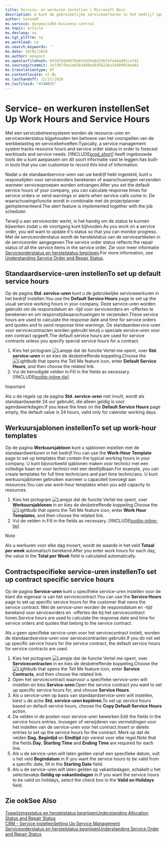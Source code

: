 ```yaml
---
title: Service- en werkuren instellen | Microsoft Docs
description: U kunt de gebruikelijke servicewerkuren in het bedrijf opgeven. Deze service-uren worden gebruikt om de responsdatum en -tijd voor serviceorders en -offertes te berekenen, en om responstijdwaarschuwingen te verzenden.
author: SorenGP
ms.service: dynamics365-business-central
ms.topic: article
ms.devlang: na
ms.tgt_pltfrm: na
ms.workload: na
ms.search.keywords: ''
ms.date: 10/01/2020
ms.author: edupont
ms.openlocfilehash: 043d745b0676a6fe939a6d236fefe4dad01ca742
ms.sourcegitcommit: 2e7307fbe1eb3b34d0ad9356226a19409054a402
ms.translationtype: HT
ms.contentlocale: nl-NL
ms.lasthandoff: 12/17/2020
ms.locfileid: "4748015"
---
```

# <a name="set-up-work-hours-and-service-hours"></a><span data-ttu-id="bb34e-104">Service- en werkuren instellen</span><span class="sxs-lookup"><span data-stu-id="bb34e-104">Set Up Work Hours and Service Hours</span></span>
<span data-ttu-id="bb34e-105">Met een servicebeheersysteem worden de resource-uren en serviceorderstatus bijgehouden ten behoeve van het voorspellen van de werkbelasting en servicebehoeften.</span><span class="sxs-lookup"><span data-stu-id="bb34e-105">Typically, a service management system tracks resource hours and service order status in order to forecast workloads and service needs.</span></span> [!INCLUDE[prod_short](includes/prod_short.md)] <span data-ttu-id="bb34e-106">heeft ingebouwde tools die u kunt aanpassen om dit soort informatie vast te leggen.</span><span class="sxs-lookup"><span data-stu-id="bb34e-106">has built-in tools that you can customize to record this kind of information.</span></span>  
  
<span data-ttu-id="bb34e-107">Nadat u de standaardservice-uren van uw bedrijf hebt ingesteld, kunt u responstijden voor serviceorders berekenen of waarschuwingen verzenden wanneer serviceoproepen worden ontvangen.</span><span class="sxs-lookup"><span data-stu-id="bb34e-107">After you set the default service hours of your company, you can calculate response times for service orders or send warnings or alerts when service calls come in.</span></span> <span data-ttu-id="bb34e-108">De waarschuwingsfunctie wordt in combinatie met de projectplanner geïmplementeerd.</span><span class="sxs-lookup"><span data-stu-id="bb34e-108">The alert feature is implemented together with the job scheduler.</span></span>   
  
<span data-ttu-id="bb34e-109">Terwijl u aan serviceorder werkt, is het handig om de status te kunnen bijwerken zodat u de voortgang kunt bijhouden.</span><span class="sxs-lookup"><span data-stu-id="bb34e-109">As you work on a service order, you will want to update it's status so that you can monitor progress.</span></span> <span data-ttu-id="bb34e-110">Met de serviceorderstatus wordt de herstelstatus van de serviceartikelen in de serviceorder aangegeven.</span><span class="sxs-lookup"><span data-stu-id="bb34e-110">The service order status reflects the repair status of all the service items in the service order.</span></span> <span data-ttu-id="bb34e-111">Zie voor meer informatie [Serviceorderstatus en herstelstatus begrijpen](service-order-repair-status.md).</span><span class="sxs-lookup"><span data-stu-id="bb34e-111">For more information, see [Understanding Service Order and Repair Status](service-order-repair-status.md).</span></span> 

## <a name="to-set-up-default-service-hours"></a><span data-ttu-id="bb34e-112">Standaardservice-uren instellen</span><span class="sxs-lookup"><span data-stu-id="bb34e-112">To set up default service hours</span></span>  
<span data-ttu-id="bb34e-113">Op de pagina **Std. service-uren** kunt u de gebruikelijke servicewerkuren in het bedrijf instellen.</span><span class="sxs-lookup"><span data-stu-id="bb34e-113">You use the **Default Service Hours** page to set up the usual service working hours in your company.</span></span> <span data-ttu-id="bb34e-114">Deze service-uren worden gebruikt om de responsdatum en -tijd voor serviceorders en -offertes te berekenen en om responstijdwaarschuwingen te verzenden.</span><span class="sxs-lookup"><span data-stu-id="bb34e-114">These service hours are used to calculate the response date and time for service orders and quotes and to send response time warnings.</span></span> <span data-ttu-id="bb34e-115">De standaardservice-uren voor servicecontracten worden gebruikt tenzij u speciale service-uren voor een contract opgeeft.</span><span class="sxs-lookup"><span data-stu-id="bb34e-115">The default service hours are used for service contracts unless you specify special service hours for a contract.</span></span>  
  
1. <span data-ttu-id="bb34e-116">Kies het pictogram ![Lampje dat de functie Vertel me opent](media/ui-search/search_small.png "Vertel me wat u wilt doen"), voer **Std. service-uren** in en kies de desbetreffende koppeling.</span><span class="sxs-lookup"><span data-stu-id="bb34e-116">Choose the ![Lightbulb that opens the Tell Me feature](media/ui-search/search_small.png "Tell me what you want to do") icon, enter **Default Service Hours**, and then choose the related link.</span></span>  
2. <span data-ttu-id="bb34e-117">Vul de benodigde velden in.</span><span class="sxs-lookup"><span data-stu-id="bb34e-117">Fill in the fields as necessary.</span></span> [!INCLUDE[tooltip-inline-tip](includes/tooltip-inline-tip_md.md)]  
  
> [!IMPORTANT]  
>  <span data-ttu-id="bb34e-118">Als u de regels op de pagina **Std. service-uren** niet invult, wordt als standaardwaarde 24 uur gebruikt, die alleen geldig is voor agendawerkdagen.</span><span class="sxs-lookup"><span data-stu-id="bb34e-118">If you leave the lines on the **Default Service Hours** page empty, the default value is 24 hours, valid only for calendar working days.</span></span>  
  
## <a name="to-set-up-work-hour-templates"></a><span data-ttu-id="bb34e-119">Werkuursjablonen instellen</span><span class="sxs-lookup"><span data-stu-id="bb34e-119">To set up work-hour templates</span></span>
<span data-ttu-id="bb34e-120">Op de pagina **Werkuursjabloon** kunt u sjablonen instellen met de standaardwerkuren in het bedrijf.</span><span class="sxs-lookup"><span data-stu-id="bb34e-120">You can use the **Work-Hour Template** page to set up templates that contain the typical working hours in your company.</span></span> <span data-ttu-id="bb34e-121">U kunt bijvoorbeeld sjablonen maken voor technici met een volledige baan en voor technici met een deeltijdbaan.</span><span class="sxs-lookup"><span data-stu-id="bb34e-121">For example, you can create templates for full time technicians and part time technicians.</span></span> <span data-ttu-id="bb34e-122">U kunt werkuursjablonen gebruiken wanneer u capaciteit toevoegt aan resources.</span><span class="sxs-lookup"><span data-stu-id="bb34e-122">You can use work-hour templates when you add capacity to resources.</span></span>  
  
1. <span data-ttu-id="bb34e-123">Kies het pictogram ![Lampje dat de functie Vertel me opent](media/ui-search/search_small.png "Vertel me wat u wilt doen"), voer **Werkuursjablonen** in en kies de desbetreffende koppeling.</span><span class="sxs-lookup"><span data-stu-id="bb34e-123">Choose the ![Lightbulb that opens the Tell Me feature](media/ui-search/search_small.png "Tell me what you want to do") icon, enter **Work Hour Templates**, and then choose the related link.</span></span>  
2. <span data-ttu-id="bb34e-124">Vul de velden in.</span><span class="sxs-lookup"><span data-stu-id="bb34e-124">Fill in the fields as necessary.</span></span> [!INCLUDE[tooltip-inline-tip](includes/tooltip-inline-tip_md.md)]  
  
> [!Note]
> <span data-ttu-id="bb34e-125">Als u werkuren voor elke dag invoert, wordt de waarde in het veld **Totaal per week** automatisch berekend.</span><span class="sxs-lookup"><span data-stu-id="bb34e-125">After you enter work hours for each day, the value in the **Total per Week** field is calculated automatically.</span></span>  

## <a name="to-set-up-contract-specific-service-hours"></a><span data-ttu-id="bb34e-126">Contractspecifieke service-uren instellen</span><span class="sxs-lookup"><span data-stu-id="bb34e-126">To set up contract specific service hours</span></span>  
<span data-ttu-id="bb34e-127">Op de pagina **Service-uren** kunt u specifieke service-uren instellen voor de klant die eigenaar is van het servicecontract.</span><span class="sxs-lookup"><span data-stu-id="bb34e-127">You can use the **Service Hours** page to set up specific service hours for the customer that owns the service contract.</span></span> <span data-ttu-id="bb34e-128">Met de service-uren worden de responsdatum en -tijd berekend voor serviceorders en -offertes die bij het servicecontract horen.</span><span class="sxs-lookup"><span data-stu-id="bb34e-128">Service hours are used to calculate the response date and time for service orders and quotes that belong to the service contract.</span></span>  
  
<span data-ttu-id="bb34e-129">Als u geen specifieke service-uren voor het servicecontract instelt, worden de standaardservice-uren voor servicecontracten gebruikt.</span><span class="sxs-lookup"><span data-stu-id="bb34e-129">If you do not set up specific service hours for the service contract, the default service hours for service contracts are used.</span></span>  
  
1. <span data-ttu-id="bb34e-130">Kies het pictogram ![Lampje dat de functie Vertel me opent](media/ui-search/search_small.png "Vertel me wat u wilt doen"), voer **Servicecontracten** in en kies de desbetreffende koppeling.</span><span class="sxs-lookup"><span data-stu-id="bb34e-130">Choose the ![Lightbulb that opens the Tell Me feature](media/ui-search/search_small.png "Tell me what you want to do") icon, enter **Service Contracts**, and then choose the related link.</span></span>  
2. <span data-ttu-id="bb34e-131">Open het servicecontract waarvoor u specifieke service-uren wilt instellen en kies **Service-uren**.</span><span class="sxs-lookup"><span data-stu-id="bb34e-131">Open the service contract you want to set up specific service hours for, and choose **Service Hours**.</span></span>  
4. <span data-ttu-id="bb34e-132">Als u service-uren op basis van standaardservice-uren wilt instellen, kiest u de actie **Std. service-uren kopiëren**.</span><span class="sxs-lookup"><span data-stu-id="bb34e-132">To set up service hours based on default service hours, choose the **Copy Default Service Hours** action.</span></span>  
5. <span data-ttu-id="bb34e-133">De velden in de posten voor service-uren bewerken.</span><span class="sxs-lookup"><span data-stu-id="bb34e-133">Edit the fields in the service hours entries.</span></span> <span data-ttu-id="bb34e-134">Invoegen of verwijderen van vermeldingen voor het instellen van de service-uren voor het contract.</span><span class="sxs-lookup"><span data-stu-id="bb34e-134">Insert or delete entries to set up the service hours for the contract.</span></span> <span data-ttu-id="bb34e-135">Merk op dat de velden **Dag**, **Begintijd** en **Eindtijd** zijn vereist voor elke regel.</span><span class="sxs-lookup"><span data-stu-id="bb34e-135">Note that the fields **Day**, **Starting Time** and **Ending Time** are required for each line.</span></span>  
6. <span data-ttu-id="bb34e-136">Als u de service-uren wilt laten gelden vanaf een specifieke datum, vult u het veld **Begindatum** in.</span><span class="sxs-lookup"><span data-stu-id="bb34e-136">If you want the service hours to be valid from a specific date, fill in the **Starting Date** field.</span></span>  
7. <span data-ttu-id="bb34e-137">Als u de service-uren wilt laten gelden op vakantiedagen, schakelt u het selectievakje **Geldig op vakantiedagen** in.</span><span class="sxs-lookup"><span data-stu-id="bb34e-137">If you want the service hours to be valid on holidays, select the check box in the **Valid on Holidays** field.</span></span>  

## <a name="see-also"></a><span data-ttu-id="bb34e-138">Zie ook</span><span class="sxs-lookup"><span data-stu-id="bb34e-138">See Also</span></span>  
[<span data-ttu-id="bb34e-139">Toewijzingsstatus en herstelstatus begrijpen</span><span class="sxs-lookup"><span data-stu-id="bb34e-139">Understanding Allocation Status and Repair Status</span></span>](service-allocation-status-and-repair-status.md)  
[<span data-ttu-id="bb34e-140">CRM - Service instellen</span><span class="sxs-lookup"><span data-stu-id="bb34e-140">Setting Up Service Management</span></span>](service-setup-service.md)  
[<span data-ttu-id="bb34e-141">Serviceorderstatus en herstelstatus begrijpen</span><span class="sxs-lookup"><span data-stu-id="bb34e-141">Understanding Service Order and Repair Status</span></span>](service-order-repair-status.md)  
